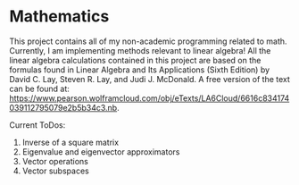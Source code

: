 # Mathematics
This project contains all of my non-academic programming related to math. Currently, I am implementing methods relevant to linear algebra!
All the linear algebra calculations contained in this project are based on the formulas found in Linear Algebra and Its Applications (Sixth Edition) by David C. Lay, Steven R. Lay, and
Judi J. McDonald. A free version of the text can be found at: https://www.pearson.wolframcloud.com/obj/eTexts/LA6Cloud/6616c834174039112795079e2b5b34c3.nb.

Current ToDos:
1. Inverse of a square matrix
2. Eigenvalue and eigenvector approximators
3. Vector operations
4. Vector subspaces
